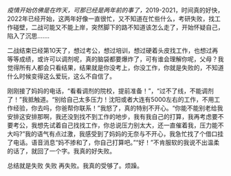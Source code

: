 
*疫情开始仿佛是在昨天，可那已经是两年前的事了，*<!--more-->2019-2021，时间真的好快，2022年已经开始，这两年好像一直很忙，又不知道在忙些什么，考研失败，找工作碰壁，二战可能又不能上岸，突然脚下的路不知道该怎么走了，开始怀疑自己，陷入了沉思.......

二战结束已经第10天了，想过考公，想过培训，想过硬着头皮找工作，也想过再等等成绩，或许可以调剂呢，真的脑袋都要爆炸了，可有谁会理解你呢，父母？我觉得所有人都会只看结果，结果就是你没考上，你没工作，你就是失败的，不知道什么时候变得这么爱玩，这么不自信了。

刚刚接了妈妈的电话，“看看调剂的院校，提前准备！”，“过不了线，不能调剂了！”我抵触道。“别给自己太多压力！沈阳或者大连有5000左右的工作，不用工作经验，你去吗，你爸帮你联系！”我怒了，真的特别不开心。“你能不能别老给我安排这安排那啊，我还没到找不到工作的地步，我有我自己的打算，我再考虑要不要考公，我想先试着自己找找工作，你总说压力别太大，还一直催着我，压力能不大吗?”我的语气有点过激，我感受到了妈妈的无奈与不开心，我急忙找了个借口挂了电话。语音消息“妈不掺和了，你自己打算吧。”“好！”不肯服软的我说不出温柔的话了，就回了一个字。我真的好失败。

总结就是失败 失败 再失败。我真的受够了。烦躁。